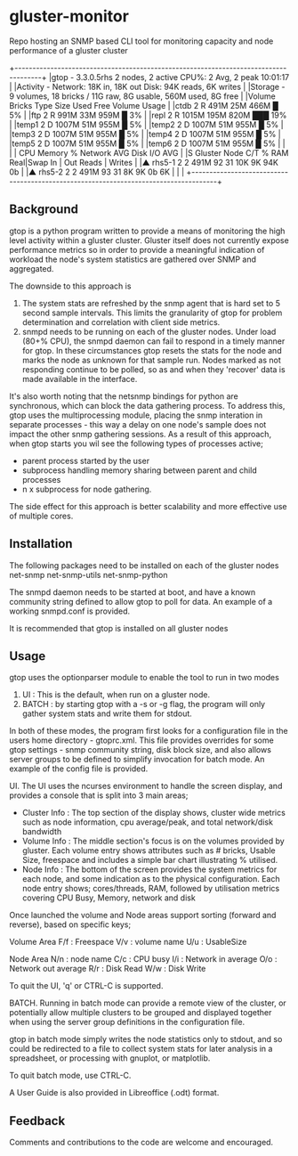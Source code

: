 gluster-monitor
===============

Repo hosting an SNMP based CLI tool for monitoring capacity and node performance of a gluster cluster

  +-------------------------------------------------------------------------------------+
  |gtop - 3.3.0.5rhs   2 nodes,  2 active  CPU%:  2 Avg,  2 peak         10:01:17       |
  |Activity - Network:  18K in,  18K out    Disk:  94K reads,   6K writes               |
  |Storage - 9 volumes, 18 bricks /   11G raw,   8G usable, 560M used,   8G free        |
  |Volume           Bricks   Type   Size   Used   Free   Volume Usage                   |
  |ctdb                 2     R     491M    25M    466M  █ 5%                           |
  |ftp                  2     R     991M    33M    959M  █ 3%                           |
  |repl                 2     R    1015M   195M    820M  ███ 19%                        |
  |temp1                2     D    1007M    51M    955M  █ 5%                           |
  |temp2                2     D    1007M    51M    955M  █ 5%                           |
  |temp3                2     D    1007M    51M    955M  █ 5%                           |
  |temp4                2     D    1007M    51M    955M  █ 5%                           |
  |temp5                2     D    1007M    51M    955M  █ 5%                           |
  |temp6                2     D    1007M    51M    955M  █ 5%                           |
  |                                                                                     |
  |                        CPU   Memory %        Network AVG   Disk I/O AVG             |
  |S Gluster Node     C/T   %    RAM   Real|Swap     In  | Out    Reads | Writes        |
  |▲ rhs5-1            2     2  491M    92   31       10K     9K    94K      0b         |
  |▲ rhs5-2            2     2  491M    93   31        8K     9K     0b	     6K         |
  |                                                                                     |
  +-------------------------------------------------------------------------------------+



Background
----------
gtop is a python program written to provide a means of monitoring the high level activity 
within a gluster cluster. Gluster itself does not currently expose performance 
metrics so in order to provide a meaningful indication of workload the node's system statistics
are gathered over SNMP and aggregated.

The downside to this approach is 
1. The system stats are refreshed by the snmp agent that is hard set to 5 second
   sample intervals. This limits the granularity of gtop for problem determination and
   correlation with client side metrics.
2. snmpd needs to be running on each of the gluster nodes. Under load (80+% CPU), 
   the snmpd daemon can fail to respond in a timely manner for gtop. In these circumstances
   gtop resets the stats for the node and marks the node as unknown for that sample run. Nodes 
   marked as not responding continue to be polled, so as and when they 'recover' data is 
   made available in the interface.
   
It's also worth noting that the netsnmp bindings for python are synchronous, which can block
the data gathering process. To address this, gtop uses the multiprocessing module, placing the snmp interation
in separate processes - this way a delay on one node's sample does not impact the other snmp gathering
sessions. As a result of this approach, when gtop starts you wil see the following types of processes active;
- parent process started by the user
- subprocess handling memory sharing between parent and child processes
- n x subprocess for node gathering. 

The side effect for this approach is better scalability and more effective use of multiple cores.


Installation
------------
The following packages need to be installed on each of the gluster nodes
net-snmp
net-snmp-utils
net-snmp-python

The snmpd daemon needs to be started at boot, and have a known community string defined 
to allow gtop to poll for data. An example of a working snmpd.conf is provided.

It is recommended that gtop is installed on all gluster nodes

Usage
-----
gtop uses the optionparser module to enable the tool to run in two modes
1. UI    : This is the default, when run on a gluster node.
2. BATCH : by starting gtop with a -s or -g flag, the program will only gather 
           system stats and write them for stdout. 

In both of these modes, the program first looks for a configuration file in the users
home directory - gtoprc.xml. This file provides overrides for some gtop settings - 
snmp community string, disk block size, and also allows server groups to be defined 
to simplify invocation for batch mode. An example of the config file is provided.

UI.
The UI uses the ncurses environment to handle the screen display, and provides a console 
that is split into 3 main areas;

- Cluster Info : The top section of the display shows, cluster wide metrics such as
                 node information, cpu average/peak, and total network/disk bandwidth
- Volume Info  : The middle section's focus is on the volumes provided by gluster. Each
                 volume entry shows attributes such as # bricks, Usable Size, freespace
                 and includes a simple bar chart illustrating % utilised.
- Node Info    : The bottom of the screen provides the system metrics for each node, and some
                 indication as to the physical configuration. 
                 Each node entry shows; cores/threads, RAM, followed by utilisation metrics covering
                 CPU Busy, Memory, network and disk

Once launched the volume and Node areas support sorting (forward and reverse), based on specific keys;

Volume Area
F/f : Freespace
V/v : volume name
U/u : UsableSize

Node Area
N/n : node name
C/c : CPU busy
I/i : Network in average
O/o : Network out average
R/r : Disk Read 
W/w : Disk Write

To quit the UI, 'q' or CTRL-C is supported.

BATCH.
Running in batch mode can provide a remote view of the cluster, or potentially allow multiple clusters
to be grouped and displayed together when using the server group definitions in the configuration file.

gtop in batch mode simply writes the node statistics only to stdout, and so could be redirected to a file
to collect system stats for later analysis in a spreadsheet, or processing with gnuplot, or matplotlib.

To quit batch mode, use CTRL-C.

A User Guide is also provided in Libreoffice (.odt) format.

Feedback
--------
Comments and contributions to the code are welcome and encouraged. 

